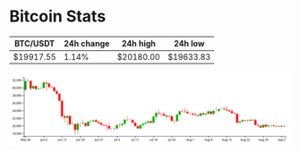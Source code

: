 # Bitcoin Stats

BTC/USDT|24h change|24h high|24h low|
|---|---|---|---|
|$19917.55|1.14%|$20180.00|$19633.83|

<img src="./chart.svg">
